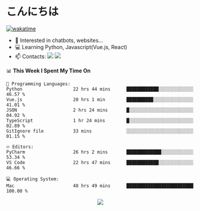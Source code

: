 # こんにちは

[![wakatime](https://wakatime.com/badge/user/018bd4cf-9224-4729-b4f3-31fc6a93ca34.svg)](https://wakatime.com/@flamescoder)

- 👀 Interested in chatbots, websites...
- 💻 Learning Python, Javascript(Vue.js, React)
- 📫 Contacts: <a target="_blank" href="https://t.me/FlameCoder0_0" target="_blank"><img src="https://img.shields.io/badge/telegram-0088cc?logo=telegram&logoColor=white"/></a> <a href="https://discord.gg/3wt8QRndjm" target="_blank"><img src="https://img.shields.io/badge/discord-5865F2?logo=discord&logoColor=white"/></a>

<!--START_SECTION:waka-->
📊 **This Week I Spent My Time On** 

```text
💬 Programming Languages: 
Python                   22 hrs 44 mins      ████████████░░░░░░░░░░░░░   46.57 % 
Vue.js                   20 hrs 1 min        ██████████░░░░░░░░░░░░░░░   41.01 % 
JSON                     2 hrs 24 mins       █░░░░░░░░░░░░░░░░░░░░░░░░   04.92 % 
TypeScript               1 hr 24 mins        █░░░░░░░░░░░░░░░░░░░░░░░░   02.89 % 
GitIgnore file           33 mins             ░░░░░░░░░░░░░░░░░░░░░░░░░   01.15 % 

🔥 Editors: 
PyCharm                  26 hrs 2 mins       █████████████░░░░░░░░░░░░   53.34 % 
VS Code                  22 hrs 47 mins      ████████████░░░░░░░░░░░░░   46.66 % 

💻 Operating System: 
Mac                      48 hrs 49 mins      █████████████████████████   100.00 % 
```


<!--END_SECTION:waka-->

<div align="center">
  <img src="https://komarev.com/ghpvc/?username=FlamesC0der&style=flat-square&color=red"/>
</div>
